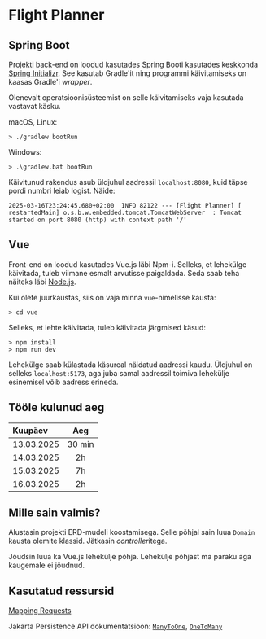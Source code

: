# Flight Planner


## Spring Boot

Projekti back-end on loodud kasutades Spring Booti kasutades keskkonda [Spring Initializr](https://start.spring.io/). 
See kasutab Gradle'it ning programmi käivitamiseks on kaasas Gradle'i *wrapper*.

Olenevalt operatsioonisüsteemist on selle käivitamiseks vaja kasutada vastavat käsku.

macOS, Linux:
~~~
> ./gradlew bootRun
~~~
Windows:
~~~
> .\gradlew.bat bootRun
~~~

Käivitunud rakendus asub üldjuhul aadressil `localhost:8080`, kuid täpse pordi numbri leiab logist.
Näide:
~~~
2025-03-16T23:24:45.680+02:00  INFO 82122 --- [Flight Planner] [  restartedMain] o.s.b.w.embedded.tomcat.TomcatWebServer  : Tomcat started on port 8080 (http) with context path '/'
~~~


## Vue

Front-end on loodud kasutades Vue.js läbi Npm-i.
Selleks, et lehekülge käivitada, tuleb viimane esmalt arvutisse paigaldada.
Seda saab teha näiteks läbi [Node.js](https://nodejs.org/en/download).

Kui olete juurkaustas, siis on vaja minna `vue`-nimelisse kausta:
~~~
> cd vue
~~~

Selleks, et lehte käivitada, tuleb käivitada järgmised käsud:
~~~
> npm install
> npm run dev
~~~

Lehekülge saab külastada käsureal näidatud aadressi kaudu.
Üldjuhul on selleks `localhost:5173`, aga juba samal aadressil toimiva lehekülje esinemisel võib aadress erineda.


## Tööle kulunud aeg

| Kuupäev    |  Aeg   |
|:-----------|:------:|
| 13.03.2025 | 30 min |
| 14.03.2025 |   2h   |
| 15.03.2025 |   7h   |
| 16.03.2025 |   2h   |


## Mille sain valmis?

Alustasin projekti ERD-mudeli koostamisega.
Selle põhjal sain luua `Domain` kausta olemite klassid.
Jätkasin *controller*itega.

Jõudsin luua ka Vue.js lehekülje põhja.
Lehekülje põhjast ma paraku aga kaugemale ei jõudnud. 


## Kasutatud ressursid

[Mapping Requests](https://docs.spring.io/spring-framework/reference/web/webmvc/mvc-controller/ann-requestmapping.html)

Jakarta Persistence API dokumentatsioon:
[`ManyToOne`](https://jakarta.ee/specifications/persistence/2.2/apidocs/javax/persistence/manytoone),
[`OneToMany`](https://jakarta.ee/specifications/persistence/2.2/apidocs/javax/persistence/onetomany)